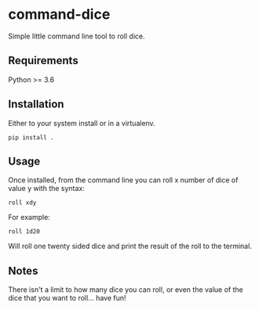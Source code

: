 # command-dice
Simple little command line tool to roll dice.

## Requirements
Python >= 3.6

## Installation
Either to your system install or in a virtualenv.
```
pip install .
```

## Usage
Once installed, from the command line you can roll x number of dice of value y with the syntax:
```
roll xdy
```

For example:
```
roll 1d20
```
Will roll one twenty sided dice and print the result of the roll to the terminal.

## Notes
There isn't a limit to how many dice you can roll, or even the value of the dice that you want to roll... have fun!
